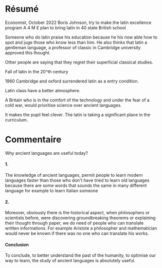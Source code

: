# Résumé
Economist, October 2022
Boris Johnson, try to make the latin excellence program
A 4 M £ plan to bring latin in 40 state British school 

Someone who do latin praise his education because he his now able how to spot and juge those who know less than him. 
He also thinks that latin a gentleman language, a professor of classic in Cambridge university approved this thought.  

Other people are saying that they regret their superficial classical studies. 

Fall of latin in the 20^th century

1960
Cambridge and oxford surrendered latin as a entry condition. 

Latin class have a better atmosphere. 


A Britain who is in the comfort of the technology and under the fear of a cold war, would prioritise science over ancient languages. 


It makes the pupil feel clever. 
The latin is taking a significant place in the curriculum. 

# Commentaire
Why ancient languages are useful today? 

#### 1.
The knowledge of ancient languages, permit people to learn modern languages faster than those who don't have tried to learn old languages because there are some words that sounds the same in many different language for example to learn Italian someone

#### 2.
Moreover, obviously there is the historical aspect, when philosophers or scientists before, were discovering groundbreaking theorems or explaining their thought through paper, we do need of people who can translate written informations. For example Aristote a philosopher and mathematician would never be known if there was no one who can translate his works. 

#### Conclusion
To conclude, to better understand the past of the humanity, to optimise our way to learn, the study of ancient languages is absolutely useful. 